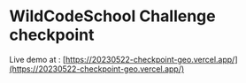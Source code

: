 # WildCodeSchool Challenge checkpoint

Live demo at : [https://20230522-checkpoint-geo.vercel.app/](https://20230522-checkpoint-geo.vercel.app/)
